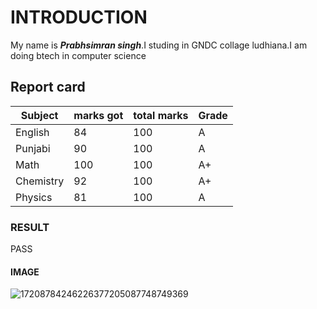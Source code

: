 # INTRODUCTION
My name is **_Prabhsimran  singh_**.I studing in GNDC collage ludhiana.I am doing btech in computer science
## Report card
|Subject|marks got|total marks|Grade|
|-----|-----|-----|-----|
|English|84|100|A|
|Punjabi|90|100|A|
|Math|100|100|A+|
|Chemistry|92|100|A+|
|Physics|81|100|A|
### RESULT
PASS
#### IMAGE
![17208784246226377205087748749369](https://github.com/user-attachments/assets/9f9e9ce5-81cc-4a24-8bbe-f2fc1583a1e8)


